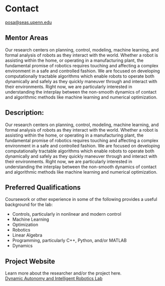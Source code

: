 # Contact
posa@seas.upenn.edu

## Mentor Areas

Our research centers on planning, control, modeling, machine learning, and formal analysis of robots as they interact with the world. Whether a robot is assisting within the home, or operating in a manufacturing plant, the fundamental promise of robotics requires touching and affecting a complex environment in a safe and controlled fashion. We are focused on developing computationally tractable algorithms which enable robots to operate both dynamically and safely as they quickly maneuver through and interact with their environments. Right now, we are particularly interested in understanding the interplay between the non-smooth dynamics of contact and algorithmic methods like machine learning and numerical optimization.

## Description:

Our research centers on planning, control, modeling, machine learning, and formal analysis of robots as they interact with the world. Whether a robot is assisting within the home, or operating in a manufacturing plant, the fundamental promise of robotics requires touching and affecting a complex environment in a safe and controlled fashion. We are focused on developing computationally tractable algorithms which enable robots to operate both dynamically and safely as they quickly maneuver through and interact with their environments. Right now, we are particularly interested in understanding the interplay between the non-smooth dynamics of contact and algorithmic methods like machine learning and numerical optimization.

## Preferred Qualifications

Coursework or other experience in some of the following provides a useful background for the lab:

- Controls, particularly in nonlinear and modern control
- Machine Learning
- Optimization
- Robotics
- Linear Algebra
- Programming, particularly C++, Python, and/or MATLAB
- Dynamics

## Project Website

Learn more about the researcher and/or the project here.  
[Dynamic Autonomy and Intelligent Robotics Lab](https://dair.seas.upenn.edu/)